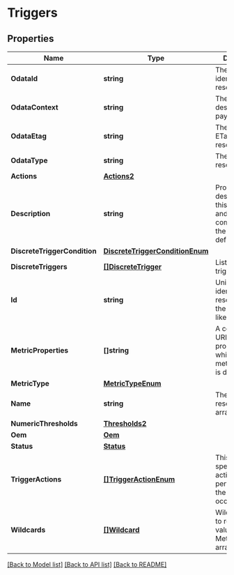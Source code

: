 # Triggers

## Properties
Name | Type | Description | Notes
------------ | ------------- | ------------- | -------------
**OdataId** | **string** | The unique identifier for a resource. | 
**OdataContext** | **string** | The OData description of a payload. | [optional] 
**OdataEtag** | **string** | The current ETag of the resource. | [optional] 
**OdataType** | **string** | The type of a resource. | 
**Actions** | [**Actions2**](Actions_2.md) |  | [optional] 
**Description** | **string** | Provides a description of this resource and is used for commonality  in the schema definitions. | [optional] 
**DiscreteTriggerCondition** | [**DiscreteTriggerConditionEnum**](DiscreteTriggerConditionEnum.md) |  | [optional] 
**DiscreteTriggers** | [**[]DiscreteTrigger**](DiscreteTrigger.md) | List of discrete triggers. | [optional] 
**Id** | **string** | Uniquely identifies the resource within the collection of like resources. | 
**MetricProperties** | **[]string** | A collection of URI for the properties on which this metric definition is defined. | [optional] 
**MetricType** | [**MetricTypeEnum**](MetricTypeEnum.md) |  | [optional] 
**Name** | **string** | The name of the resource or array element. | 
**NumericThresholds** | [**Thresholds2**](Thresholds_2.md) |  | [optional] 
**Oem** | [**Oem**](Oem.md) |  | [optional] 
**Status** | [**Status**](Status.md) |  | [optional] 
**TriggerActions** | [**[]TriggerActionEnum**](TriggerActionEnum.md) | This property specifies the actions to perform when the trigger occurs. | [optional] 
**Wildcards** | [**[]Wildcard**](Wildcard.md) | Wildcards used to replace values in MetricProperties array property. | [optional] 

[[Back to Model list]](../README.md#documentation-for-models) [[Back to API list]](../README.md#documentation-for-api-endpoints) [[Back to README]](../README.md)


